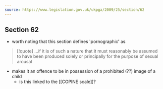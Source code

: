 ```yaml
---
source: https://www.legislation.gov.uk/ukpga/2009/25/section/62
---
```


## Section 62
- worth noting that this section defines 'pornographic' as
>[!quote] ...if it is of such a nature that it must reasonably be assumed to have been produced solely or principally for the purpose of sexual arousal 
- makes it an offence to be in possession of a prohibited (??) image of a child
	- is this linked to the [[COPINE scale]]?